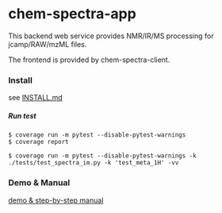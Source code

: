 # chem-spectra-app

This backend web service provides NMR/IR/MS processing for jcamp/RAW/mzML files.

The frontend is provided by chem-spectra-client.

### Install

see [INSTALL.md][INSTALL]


##### Run test

```
$ coverage run -m pytest --disable-pytest-warnings
$ coverage report

$ coverage run -m pytest --disable-pytest-warnings -k ./tests/test_spectra_im.py -k 'test_meta_1H' -vv
```

### Demo & Manual

[demo & step-by-step manual](https://github.com/ComPlat/react-spectra-editor/blob/master/DEMO_MANUAL.md)





[LICENSE]: LICENSE
[INSTALL]: INSTALL.md
